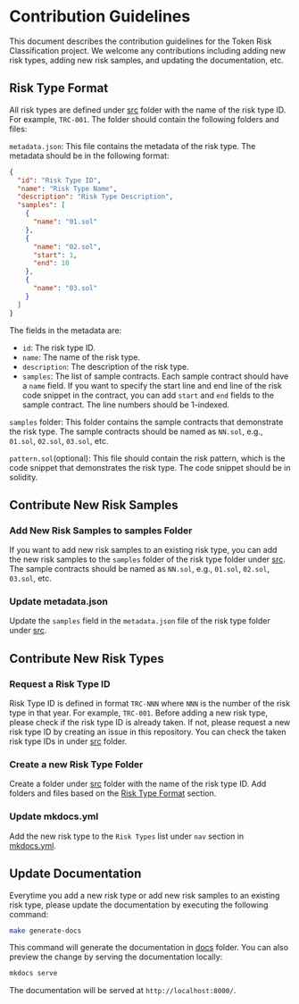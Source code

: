 # Contribution Guidelines

This document describes the contribution guidelines for the Token Risk Classification project. We welcome any contributions including adding new risk types, adding new risk samples, and updating the documentation, etc.

## Risk Type Format

All risk types are defined under [src](https://github.com/cryptousersecurity/token-risk-classification/tree/main/src) folder with the name of the risk type ID. For example, `TRC-001`. The folder should contain the following folders and files:

`metadata.json`: This file contains the metadata of the risk type. The metadata should be in the following format:
```json
{
  "id": "Risk Type ID",
  "name": "Risk Type Name",
  "description": "Risk Type Description",
  "samples": [
    {
      "name": "01.sol"
    },
    {
      "name": "02.sol",
      "start": 1,
      "end": 10
    },
    {
      "name": "03.sol"
    }
  ]
}
```
The fields in the metadata are:

- `id`: The risk type ID.
- `name`: The name of the risk type.
- `description`: The description of the risk type.
- `samples`: The list of sample contracts. Each sample contract should have a `name` field. If you want to specify the start line and end line of the risk code snippet in the contract, you can add `start` and `end` fields to the sample contract. The line numbers should be 1-indexed.

`samples` folder: This folder contains the sample contracts that demonstrate the risk type. The sample contracts should be named as `NN.sol`, e.g., `01.sol`, `02.sol`, `03.sol`, etc.

`pattern.sol`(optional): This file should contain the risk pattern, which is the code snippet that demonstrates the risk type. The code snippet should be in solidity.

## Contribute New Risk Samples

### Add New Risk Samples to samples Folder

If you want to add new risk samples to an existing risk type, you can add the new risk samples to the `samples` folder of the risk type folder under [src](https://github.com/cryptousersecurity/token-risk-classification/tree/main/src). The sample contracts should be named as `NN.sol`, e.g., `01.sol`, `02.sol`, `03.sol`, etc.

### Update metadata.json

Update the `samples` field in the `metadata.json` file of the risk type folder under [src](https://github.com/cryptousersecurity/token-risk-classification/tree/main/src).

## Contribute New Risk Types

### Request a Risk Type ID

Risk Type ID is defined in format `TRC-NNN` where `NNN` is the number of the risk type in that year. For example, `TRC-001`.
Before adding a new risk type, please check if the risk type ID is already taken. If not, please request a new risk type ID by creating an issue in this repository. You can check the taken risk type IDs in under [src](https://github.com/cryptousersecurity/token-risk-classification/tree/main/src) folder.

### Create a new Risk Type Folder

Create a folder under [src](https://github.com/cryptousersecurity/token-risk-classification/tree/main/src) folder with the name of the risk type ID. Add folders and files based on the [Risk Type Format](#risk-type-format) section.

### Update mkdocs.yml

Add the new risk type to the `Risk Types` list under `nav` section in [mkdocs.yml](https://github.com/cryptousersecurity/token-risk-classification/blob/main/mkdocs.yml#L17).

## Update Documentation
Everytime you add a new risk type or add new risk samples to an existing risk type, please update the documentation by executing the following command:
```bash
make generate-docs
```
This command will generate the documentation in [docs](https://github.com/cryptousersecurity/token-risk-classification/tree/main/docs) folder.
You can also preview the change by serving the documentation locally:
```bash
mkdocs serve
```
The documentation will be served at `http://localhost:8000/`.
